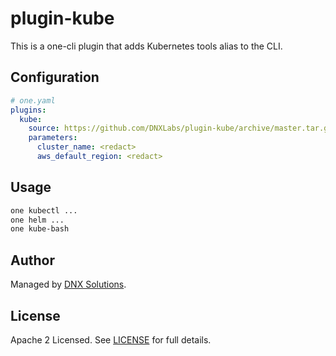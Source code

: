 # plugin-kube

This is a one-cli plugin that adds Kubernetes tools alias to the CLI.


## Configuration

```yaml
# one.yaml
plugins:
  kube:
    source: https://github.com/DNXLabs/plugin-kube/archive/master.tar.gz
    parameters:
      cluster_name: <redact>
      aws_default_region: <redact>
```

## Usage

```bash
one kubectl ...
one helm ...
one kube-bash
```

## Author

Managed by [DNX Solutions](https://github.com/DNXLabs).

## License

Apache 2 Licensed. See [LICENSE](https://github.com/DNXLabs/plugin-kube/blob/master/LICENSE) for full details.
